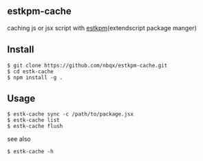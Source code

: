 ## estkpm-cache

caching js or jsx script with [estkpm](https://github.com/nbqx/estkpm)(extendscript package manger)

## Install

    $ git clone https://github.com/nbqx/estkpm-cache.git
    $ cd estk-cache
    $ npm install -g .

## Usage

    $ estk-cache sync -c /path/to/package.jsx
    $ estk-cache list
    $ estk-cache flush

see also

    $ estk-cache -h



